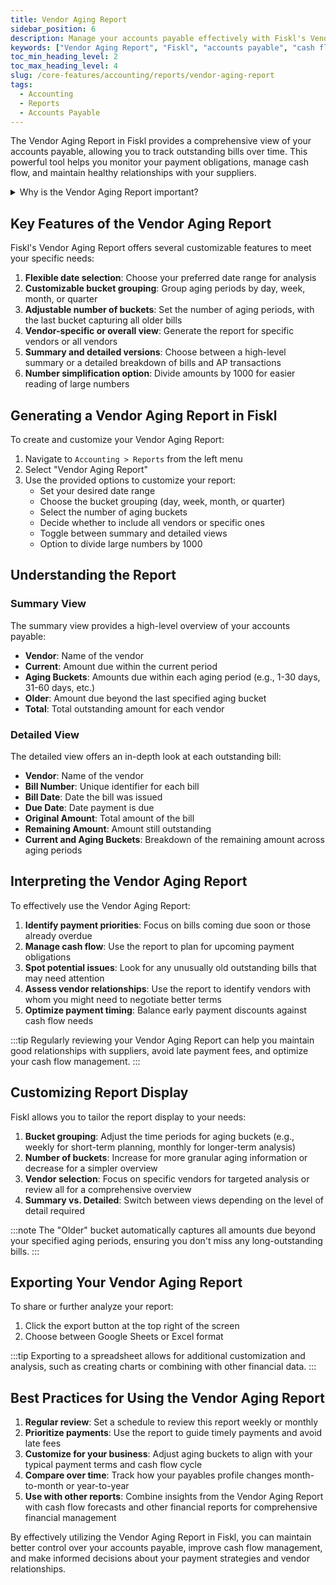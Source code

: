 ```yaml
---
title: Vendor Aging Report
sidebar_position: 6
description: Manage your accounts payable effectively with Fiskl's Vendor Aging Report. Analyze outstanding bills and optimize cash flow management.
keywords: ["Vendor Aging Report", "Fiskl", "accounts payable", "cash flow management", "financial analysis"]
toc_min_heading_level: 2
toc_max_heading_level: 4
slug: /core-features/accounting/reports/vendor-aging-report
tags:
  - Accounting
  - Reports
  - Accounts Payable
---
```


The Vendor Aging Report in Fiskl provides a comprehensive view of your accounts payable, allowing you to track outstanding bills over time. This powerful tool helps you monitor your payment obligations, manage cash flow, and maintain healthy relationships with your suppliers.

<details>
<summary>Why is the Vendor Aging Report important?</summary>

The Vendor Aging Report is crucial because it:
- Offers a clear snapshot of outstanding bills and payment obligations
- Helps identify upcoming due dates and prioritize payments
- Supports better cash flow management and forecasting
- Aids in maintaining good relationships with suppliers
- Provides insights for negotiating payment terms
</details>

## Key Features of the Vendor Aging Report

Fiskl's Vendor Aging Report offers several customizable features to meet your specific needs:

1. **Flexible date selection**: Choose your preferred date range for analysis
1. **Customizable bucket grouping**: Group aging periods by day, week, month, or quarter
1. **Adjustable number of buckets**: Set the number of aging periods, with the last bucket capturing all older bills
1. **Vendor-specific or overall view**: Generate the report for specific vendors or all vendors
1. **Summary and detailed versions**: Choose between a high-level summary or a detailed breakdown of bills and AP transactions
1. **Number simplification option**: Divide amounts by 1000 for easier reading of large numbers

## Generating a Vendor Aging Report in Fiskl

To create and customize your Vendor Aging Report:

1. Navigate to `Accounting > Reports` from the left menu
1. Select "Vendor Aging Report"
1. Use the provided options to customize your report:
   - Set your desired date range
   - Choose the bucket grouping (day, week, month, or quarter)
   - Select the number of aging buckets
   - Decide whether to include all vendors or specific ones
   - Toggle between summary and detailed views
   - Option to divide large numbers by 1000

## Understanding the Report

### Summary View

The summary view provides a high-level overview of your accounts payable:

- **Vendor**: Name of the vendor
- **Current**: Amount due within the current period
- **Aging Buckets**: Amounts due within each aging period (e.g., 1-30 days, 31-60 days, etc.)
- **Older**: Amount due beyond the last specified aging bucket
- **Total**: Total outstanding amount for each vendor

### Detailed View

The detailed view offers an in-depth look at each outstanding bill:

- **Vendor**: Name of the vendor
- **Bill Number**: Unique identifier for each bill
- **Bill Date**: Date the bill was issued
- **Due Date**: Date payment is due
- **Original Amount**: Total amount of the bill
- **Remaining Amount**: Amount still outstanding
- **Current and Aging Buckets**: Breakdown of the remaining amount across aging periods

## Interpreting the Vendor Aging Report

To effectively use the Vendor Aging Report:

1. **Identify payment priorities**: Focus on bills coming due soon or those already overdue
1. **Manage cash flow**: Use the report to plan for upcoming payment obligations
1. **Spot potential issues**: Look for any unusually old outstanding bills that may need attention
1. **Assess vendor relationships**: Use the report to identify vendors with whom you might need to negotiate better terms
1. **Optimize payment timing**: Balance early payment discounts against cash flow needs

:::tip
Regularly reviewing your Vendor Aging Report can help you maintain good relationships with suppliers, avoid late payment fees, and optimize your cash flow management.
:::

## Customizing Report Display

Fiskl allows you to tailor the report display to your needs:

1. **Bucket grouping**: Adjust the time periods for aging buckets (e.g., weekly for short-term planning, monthly for longer-term analysis)
1. **Number of buckets**: Increase for more granular aging information or decrease for a simpler overview
1. **Vendor selection**: Focus on specific vendors for targeted analysis or review all for a comprehensive overview
1. **Summary vs. Detailed**: Switch between views depending on the level of detail required

:::note
The "Older" bucket automatically captures all amounts due beyond your specified aging periods, ensuring you don't miss any long-outstanding bills.
:::

## Exporting Your Vendor Aging Report

To share or further analyze your report:

1. Click the export button at the top right of the screen
1. Choose between Google Sheets or Excel format

:::tip
Exporting to a spreadsheet allows for additional customization and analysis, such as creating charts or combining with other financial data.
:::

## Best Practices for Using the Vendor Aging Report

1. **Regular review**: Set a schedule to review this report weekly or monthly
1. **Prioritize payments**: Use the report to guide timely payments and avoid late fees
1. **Customize for your business**: Adjust aging buckets to align with your typical payment terms and cash flow cycle
1. **Compare over time**: Track how your payables profile changes month-to-month or year-to-year
1. **Use with other reports**: Combine insights from the Vendor Aging Report with cash flow forecasts and other financial reports for comprehensive financial management

By effectively utilizing the Vendor Aging Report in Fiskl, you can maintain better control over your accounts payable, improve cash flow management, and make informed decisions about your payment strategies and vendor relationships.